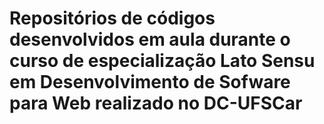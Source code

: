 # Repositórios de códigos desenvolvidos em aula durante o curso de especialização Lato Sensu em Desenvolvimento de Sofware para Web realizado no DC-UFSCar
